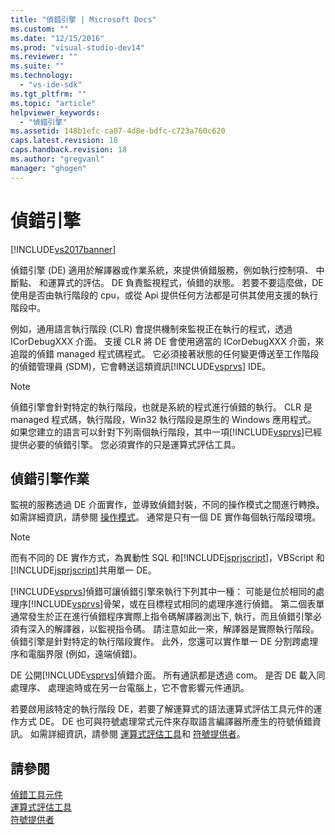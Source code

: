 ```yaml
---
title: "偵錯引擎 | Microsoft Docs"
ms.custom: ""
ms.date: "12/15/2016"
ms.prod: "visual-studio-dev14"
ms.reviewer: ""
ms.suite: ""
ms.technology: 
  - "vs-ide-sdk"
ms.tgt_pltfrm: ""
ms.topic: "article"
helpviewer_keywords: 
  - "偵錯引擎"
ms.assetid: 148b1efc-ca07-4d8e-bdfc-c723a760c620
caps.latest.revision: 18
caps.handback.revision: 18
ms.author: "gregvanl"
manager: "ghogen"
---
```

# 偵錯引擎
[!INCLUDE[vs2017banner](../../code-quality/includes/vs2017banner.md)]

偵錯引擎 \(DE\) 適用於解譯器或作業系統，來提供偵錯服務，例如執行控制項、 中斷點、 和運算式的評估。  DE 負責監視程式，偵錯的狀態。  若要不要這麼做，DE 使用是否由執行階段的 cpu，或從 Api 提供任何方法都是可供其使用支援的執行階段中。  
  
 例如，通用語言執行階段 \(CLR\) 會提供機制來監視正在執行的程式，透過 ICorDebugXXX 介面。  支援 CLR 將 DE 會使用適當的 ICorDebugXXX 介面，來追蹤的偵錯 managed 程式碼程式。  它必須接著狀態的任何變更傳送至工作階段的偵錯管理員 \(SDM\)，它會轉送這類資訊[!INCLUDE[vsprvs](../../code-quality/includes/vsprvs_md.md)] IDE。  
  
> [!NOTE]
>  偵錯引擎會針對特定的執行階段，也就是系統的程式進行偵錯的執行。  CLR 是 managed 程式碼，執行階段，Win32 執行階段是原生的 Windows 應用程式。  如果您建立的語言可以針對下列兩個執行階段，其中一項[!INCLUDE[vsprvs](../../code-quality/includes/vsprvs_md.md)]已經提供必要的偵錯引擎。  您必須實作的只是運算式評估工具。  
  
## 偵錯引擎作業  
 監視的服務透過 DE 介面實作，並導致偵錯封裝，不同的操作模式之間進行轉換。  如需詳細資訊，請參閱 [操作模式](../../extensibility/debugger/operational-modes.md)。  通常是只有一個 DE 實作每個執行階段環境。  
  
> [!NOTE]
>  而有不同的 DE 實作方式，為異動性 SQL 和[!INCLUDE[jsprjscript](../../extensibility/debugger/includes/jsprjscript_md.md)]，VBScript 和[!INCLUDE[jsprjscript](../../extensibility/debugger/includes/jsprjscript_md.md)]共用單一 DE。  
  
 [!INCLUDE[vsprvs](../../code-quality/includes/vsprvs_md.md)]偵錯可讓偵錯引擎來執行下列其中一種： 可能是位於相同的處理序[!INCLUDE[vsprvs](../../code-quality/includes/vsprvs_md.md)]骨架，或在目標程式相同的處理序進行偵錯。  第二個表單通常發生於正在進行偵錯程序實際上指令碼解譯器測出下, 執行，而且偵錯引擎必須有深入的解譯器，以監視指令碼。  請注意如此一來，解譯器是實際執行階段。 偵錯引擎是針對特定的執行階段實作。  此外，您還可以實作單一 DE 分割跨處理序和電腦界限 \(例如，遠端偵錯\)。  
  
 DE 公開[!INCLUDE[vsprvs](../../code-quality/includes/vsprvs_md.md)]偵錯介面。  所有通訊都是透過 com。  是否 DE 載入同處理序、 處理逾時或在另一台電腦上，它不會影響元件通訊。  
  
 若要啟用該特定的執行階段 DE，若要了解運算式的語法運算式評估工具元件的運作方式 DE。  DE 也可與符號處理常式元件來存取語言編譯器所產生的符號偵錯資訊。  如需詳細資訊，請參閱 [運算式評估工具](../../extensibility/debugger/expression-evaluator.md)和 [符號提供者](../../extensibility/debugger/symbol-provider.md)。  
  
## 請參閱  
 [偵錯工具元件](../../extensibility/debugger/debugger-components.md)   
 [運算式評估工具](../../extensibility/debugger/expression-evaluator.md)   
 [符號提供者](../../extensibility/debugger/symbol-provider.md)